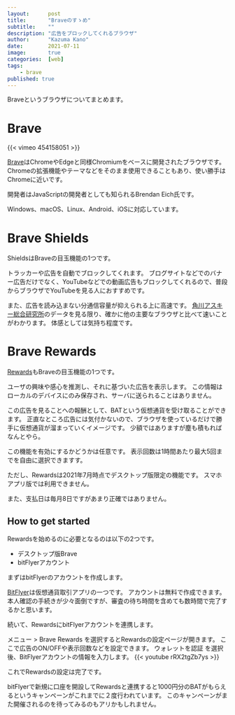 ```yaml
---
layout:      post
title:       "Braveのすゝめ"
subtitle:    ""
description: "広告をブロックしてくれるブラウザ"
author:      "Kazuma Kano"
date:        2021-07-11
image:       true
categories:  [web]
tags:
    - brave
published: true
---
```


Braveというブラウザについてまとめます。

# Brave
{{< vimeo 454158051 >}}

[Brave](https://brave.com/ja/)はChromeやEdgeと同様Chromiumをベースに開発されたブラウザです。
Chromeの拡張機能やテーマなどをそのまま使用できることもあり、使い勝手はChromeに近いです。

開発者はJavaScriptの開発者としても知られるBrendan Eich氏です。

Windows、macOS、Linux、Android、iOSに対応しています。

# Brave Shields
ShieldsはBraveの目玉機能の1つです。

トラッカーや広告を自動でブロックしてくれます。
ブログサイトなどでのバナー広告だけでなく、YouTubeなどでの動画広告もブロックしてくれるので、普段からブラウザでYouTubeを見る人におすすめです。

また、広告を読み込まない分通信容量が抑えられる上に高速です。
[角川アスキー総合研究所](https://www.lab-kadokawa.com/release/pdf/149.pdf)のデータを見る限り、確かに他の主要なブラウザと比べて速いことがわかります。
体感としては気持ち程度です。

# Brave Rewards
[Rewards](https://brave.com/ja/brave-rewards/)もBraveの目玉機能の1つです。

ユーザの興味や感心を推測し、それに基づいた広告を表示します。
この情報はローカルのデバイスにのみ保存され、サーバに送られることはありません。

この広告を見ることへの報酬として、BATという仮想通貨を受け取ることができます。
正直なところ広告には気付かないので、ブラウザを使っているだけで勝手に仮想通貨が溜まっていくイメージです。
少額ではありますが塵も積もればなんとやら。

この機能を有効にするかどうかは任意です。
表示回数は1時間あたり最大5回までを自由に選択できますす。

ただし、Rewardsは2021年7月時点でデスクトップ版限定の機能です。
スマホアプリ版では利用できません。

また、支払日は毎月8日ですがあまり正確ではありません。

## How to get started
Rewardsを始めるのに必要となるのは以下の2つです。
- デスクトップ版Brave
- bitFlyerアカウント

まずはbitFlyerのアカウントを作成します。

[BitFlyer](https://bitflyer.com/ja-jp/)は仮想通貨取引アプリの一つです。
アカウントは無料で作成できます。
本人確認の手続きが少々面倒ですが、審査の待ち時間を含めても数時間で完了するかと思います。

続いて、RewardsにbitFlyerアカウントを連携します。

メニュー > Brave Rewards を選択するとRewardsの設定ページが開きます。
ここで広告のON/OFFや表示回数などを設定できます。
ウォレットを認証 を選択後、BitFlyerアカウントの情報を入力します。
{{< youtube rRX2tgZb7ys >}}

これでRewardsの設定は完了です。

bitFlyerで新規に口座を開設してRewardsと連携すると1000円分のBATがもらえるというキャンペーンがこれまでに２度行われています。
このキャンペーンがまた開催されるのを待ってみるのもアリかもしれません。